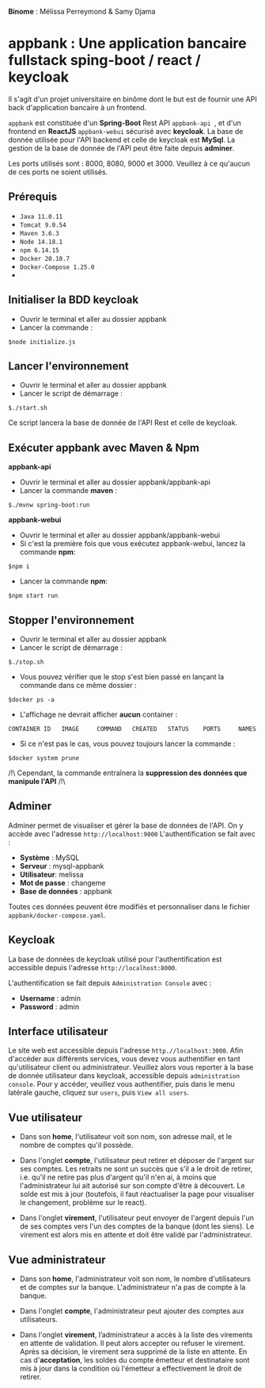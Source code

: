 **Binome** : Mélissa Perreymond & Samy Djama

# appbank : Une application bancaire fullstack sping-boot / react / keycloak


Il s'agit d'un projet universitaire en binôme dont le but est de fournir une API back d'application bancaire à un frontend. 

`appbank` est constituée d'un **Spring-Boot** Rest API `appbank-api `, et d'un frontend en **ReactJS**  `appbank-webui` sécurisé avec **keycloak**. La base de donnée utilisée pour l'API backend et celle de keycloak est **MySql**. La gestion de la base de donnée de l'API peut être faite depuis **adminer**.

Les ports utilisés sont : 8000, 8080, 9000 et 3000. Veuillez à ce qu'aucun de ces ports ne soient utilisés.

## Prérequis

- `Java 11.0.11`
- `Tomcat 9.0.54`
- `Maven 3.6.3`
- `Node 14.18.1`
- `npm 6.14.15`
- `Docker 20.10.7` 
- `Docker-Compose 1.25.0`
- 
## Initialiser la BDD keycloak
- Ouvrir le terminal et aller au dossier appbank
- Lancer la commande : 
```
$node initialize.js
```

## Lancer l'environnement

- Ouvrir le terminal et aller au dossier appbank 
- Lancer le script de démarrage  :
```
$./start.sh
``` 
Ce script lancera la base de donnée de l'API Rest et celle de keycloak. 

## Exécuter appbank avec Maven & Npm

**appbank-api**
- Ouvrir le terminal et aller au dossier appbank/appbank-api
- Lancer la commande **maven** : 
```
$./mvnw spring-boot:run
```
**appbank-webui**
- Ouvrir le terminal et aller au dossier appbank/appbank-webui
- Si c'est la première fois que vous exécutez appbank-webui, lancez la commande **npm**:
```
$npm i
```
- Lancer la commande **npm**:
```
$npm start run
```
## Stopper l'environnement

- Ouvrir le terminal et aller au dossier appbank 
- Lancer le script de démarrage  :
```
$./stop.sh
```
- Vous pouvez vérifier que le stop s'est bien passé en lançant la commande dans ce même dossier : 
```
$docker ps -a
```
- L'affichage ne devrait afficher **aucun** container :
```
CONTAINER ID   IMAGE     COMMAND   CREATED   STATUS    PORTS     NAMES
```
- Si ce n'est pas le cas, vous pouvez toujours lancer la commande :
```
$docker system prune
``` 

/!\ Cependant, la commande entraînera la **suppression des données que manipule l'API** /!\

## Adminer
Adminer permet de visualiser et gérer la base de données de l'API. On y accède avec l'adresse  ``http://localhost:9000``
L'authentification se fait avec : 
- **Système** : MySQL
- **Serveur** : mysql-appbank
- **Utilisateur**: melissa
- **Mot de passe** : changeme
- **Base de données** : appbank

Toutes ces données peuvent être modifiés et personnaliser dans le fichier ``appbank/docker-compose.yaml``.

## Keycloak 
La base de données de keycloak utilisé pour l'authentification est accessible depuis l'adresse  ``http://localhost:8000``.

L'authentification se fait depuis ``Administration Console`` avec :
- **Username** : admin
- **Password** : admin

## Interface utilisateur
Le site web est accessible depuis l'adresse ``http.//localhost:3000``. Afin d'accéder aux différents services, vous devez vous authentifier en tant qu'utilisateur client ou administrateur. Veuillez alors vous reporter à la base de donnée utilisateur dans keycloak, accessible depuis ``administration console``. Pour y accéder, veuillez vous authentifier, puis dans le menu latérale gauche, cliquez sur ``users``, puis ``View all users``.

## Vue utilisateur
- Dans son **home**, l'utilisateur voit son nom, son adresse mail, et le nombre de comptes qu'il possède. 

- Dans l'onglet **compte**, l'utilisateur peut retirer et déposer de l'argent sur ses comptes. Les retraits ne sont un succès que s'il a le droit de retirer, i.e. qu'il ne retire pas plus d'argent qu'il n'en ai, à moins que l'administrateur lui ait autorisé sur son compte d'être à découvert. Le solde est mis à jour (toutefois, il faut réactualiser la page pour visualiser le changement, problème sur le react). 

- Dans l'onglet **virement**, l'utilisateur peut envoyer de l'argent depuis l'un de ses comptes vers l'un des comptes de la banque (dont les siens). Le virement est alors mis en attente et doit être validé par l'administrateur.

## Vue administrateur
- Dans son **home**, l'administrateur voit son nom, le nombre d'utilisateurs et de comptes sur la banque. L'administrateur n'a pas de compte à la banque. 

- Dans l'onglet **compte**, l'administrateur peut ajouter des comptes aux utilisateurs. 

- Dans l'onglet **virement**, l’administrateur a accès à la liste des virements en attente de validation. Il peut alors accepter ou refuser le virement. Après sa décision, le virement sera supprimé de la liste en attente. En cas d'**acceptation**, les soldes du compte émetteur et destinataire sont mis à jour dans la condition où l'émetteur a effectivement le droit de retirer. 




